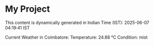 # My Project

This content is dynamically generated in Indian Time (IST): 2025-06-07 04:19:41 IST


Current Weather in Coimbatore:
Temperature: 24.88 °C
Condition: mist
